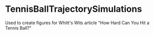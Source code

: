 # TennisBallTrajectorySimulations
Used to create figures for Whitt's Wits article "How Hard Can You Hit a Tennis Ball?"
